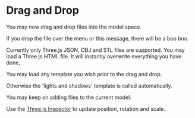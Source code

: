 Drag and Drop
===


You may now drag and drop files into the model space.

If you drop the file over the menu or this message, there will be a boo boo.

Currently only Three.js JSON, OBJ and STL files are supported. You may load a Three.js HTML file. 
It will instantly overwrite everything you have done,

You may load any template you wish prior to the drag and drop.

Otherwise the 'lights and shadows' template is called automatically.

You may keep on adding files to the current model. 

Use the 
<a href="javascript:(function(){var script=document.createElement('script');script.type='text/javascript';script.src='https://rawgit.com/zz85/zz85-bookmarklets/master/js/ThreeInspector.js';document.body.appendChild(script);})()" title="Why invent your own when you can stand on the shoulders of giants?" >Three.js Inspector</a>
to update position, rotation and scale.

